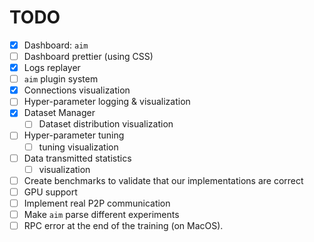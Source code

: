# TODO

- [x] Dashboard: `aim`
- [ ] Dashboard prettier (using CSS)
- [x] Logs replayer
- [ ] `aim` plugin system
- [x] Connections visualization
- [ ] Hyper-parameter logging & visualization
- [x] Dataset Manager 
  - [ ] Dataset distribution visualization
- [ ] Hyper-parameter tuning
  - [ ] tuning visualization
- [ ] Data transmitted statistics
  - [ ] visualization
- [ ] Create benchmarks to validate that our implementations are correct
- [ ] GPU support
- [ ] Implement real P2P communication
- [ ] Make `aim` parse different experiments
- [ ] RPC error at the end of the training (on MacOS).
